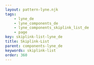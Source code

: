 ```yaml
---
layout: pattern-lyne.njk
tags: 
    - lyne_de
    - lyne_components_de
    - lyne_components_skiplink_list_de
    - page
key: skiplink-list-lyne_de
title: Skiplink-List
parent: components-lyne_de
keywords: skiplink-list
order: 360
---
```

